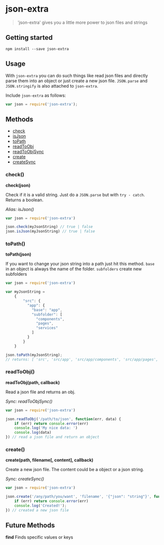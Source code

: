 # json-extra

> 'json-extra' gives you a little more power to json files and strings

## Getting started
```shell
npm install --save json-extra
```

## Usage

With `json-extra` you can do such things like read json files and directly parse them into an object or just create a new json file.
`JSON.parse` and `JSON.stringify` is also attached to `json-extra`.

Include `json-extra` as follows:
```js
var json = require('json-extra');
```

## Methods

- [check](#check)
- [isJson](#check)
- [toPath](#toPath)
- [readToObj](#readToObj)
- [readToObjSync](#readToObj)
- [create](#create)
- [createSync](#create)

### check()

**check(json)**

Check if it is a valid string. Just do a `JSON.parse` but with `try - catch`. Returns a boolean.

*Alias: isJson()*

```js
var json = require('json-extra')

json.check(myJsonString) // true | false
json.isJson(myJsonString) // true | false
```

### toPath()

**toPath(json)**

If you want to change your json string into a path just hit this method.
`base` in an object is always the name of the folder.
`subfolders` create new subfolders

```js
var json = require('json-extra')

var myJsonString =
    {
        "src": {
          "app": {
            "base": "app",
            "subfolder": [
              "components",
              "pages",
              "services"
            ]
          }
        }
    }

json.toPath(myJsonString);
// returns: [ 'src', 'src/app', 'src/app/components', 'src/app/pages', 'src/app/services' ]
```

### readToObj()

**readToObj(path, callback)**

Read a json file and returns an obj.

*Sync: readToObjSync()*

```js
var json = require('json-extra')

json.readToObj('/path/to/json', function(err, data) {
    if (err) return console.error(err)
    console.log('My nice data: ')
    console.log(data)
}) // read a json file and return an object
```

### create()

**create(path, filename[, content], callback)**

Create a new json file. The content could be a object or a json string.

*Sync: createSync()*

```js
var json = require('json-extra')

json.create('/any/path/you/want', 'filename', '{"json": "string"}', function(err) {
    if (err) return console.error(err)
    console.log('Created!');
}) // created a new json file
```

## Future Methods

**find** Finds specific values or keys
